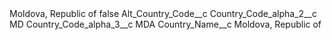 <?xml version="1.0" encoding="UTF-8"?>
<CustomMetadata xmlns="http://soap.sforce.com/2006/04/metadata" xmlns:xsi="http://www.w3.org/2001/XMLSchema-instance" xmlns:xsd="http://www.w3.org/2001/XMLSchema">
    <label>Moldova, Republic of</label>
    <protected>false</protected>
    <values>
        <field>Alt_Country_Code__c</field>
        <value xsi:nil="true"/>
    </values>
    <values>
        <field>Country_Code_alpha_2__c</field>
        <value xsi:type="xsd:string">MD</value>
    </values>
    <values>
        <field>Country_Code_alpha_3__c</field>
        <value xsi:type="xsd:string">MDA</value>
    </values>
    <values>
        <field>Country_Name__c</field>
        <value xsi:type="xsd:string">Moldova, Republic of</value>
    </values>
</CustomMetadata>
